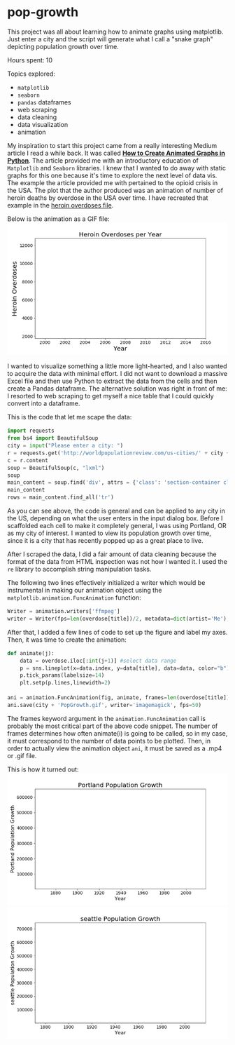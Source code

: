 # pop-growth
This project was all about learning how to animate graphs using matplotlib. Just enter a city and the script will generate what I call a "snake graph" depicting population growth over time.

Hours spent: 10

Topics explored:
- `matplotlib`
- `seaborn`
- `pandas` dataframes
- web scraping
- data cleaning
- data visualization
- animation


My inspiration to start this project came from a really interesting Medium article I read a while back. It was called [**How to Create Animated Graphs in Python**](https://towardsdatascience.com/how-to-create-animated-graphs-in-python-bb619cc2dec1 "Medium Article"). The article provided me with an introductory education of `Matplotlib` and `Seaborn` libraries. I knew that I wanted to do away with static graphs for this one because it's time to explore the next level of data vis. The example the article provided me with pertained to the opioid crisis in the USA. The plot that the author produced was an animation of number of heroin deaths by overdose in the USA over time. I have recreated that example in the [heroin overdoses file](heroin_overdoses_example.ipynb). 

Below is the animation as a GIF file:
![heroin overdoses gif](HeroinOverdosesAugmented.gif)

I wanted to visualize something a little more light-hearted, and I also wanted to acquire the data with minimal effort. I did not want to download a massive Excel file and then use Python to extract the data from the cells and then create a Pandas dataframe. The alternative solution was right in front of me: I resorted to web scraping to get myself a nice table that I could quickly convert into a dataframe.

This is the code that let me scape the data:

```python
import requests
from bs4 import BeautifulSoup
city = input("Please enter a city: ")
r = requests.get('http://worldpopulationreview.com/us-cities/' + city + '-population/')
c = r.content
soup = BeautifulSoup(c, "lxml")
soup
main_content = soup.find('div', attrs = {'class': 'section-container clearfix'})
main_content
rows = main_content.find_all('tr')
```

As you can see above, the code is general and can be applied to any city in the US, depending on what the user enters in the input dialog box. Before I scaffolded each cell to make it completely general, I was using Portland, OR as my city of interest. I wanted to view its population growth over time, since it is a city that has recently popped up as a great place to live.

After I scraped the data, I did a fair amount of data cleaning because the format of the data from HTML inspection was not how I wanted it. I used the `re` library to accomplish string manipulation tasks.

The following two lines effectively initialized a writer which would be instrumental in making our animation object using the `matplotlib.animation.FuncAnimation` function:

```python
Writer = animation.writers['ffmpeg']
writer = Writer(fps=len(overdose[title])/2, metadata=dict(artist='Me'), bitrate=1800)
```

After that, I added a few lines of code to set up the figure and label my axes. Then, it was time to create the animation:

```python
def animate(j):
    data = overdose.iloc[:int(j+1)] #select data range
    p = sns.lineplot(x=data.index, y=data[title], data=data, color="b")
    p.tick_params(labelsize=14)
    plt.setp(p.lines,linewidth=2)
    
ani = animation.FuncAnimation(fig, animate, frames=len(overdose[title]), repeat=True)
ani.save(city + 'PopGrowth.gif', writer='imagemagick', fps=50)
```

The frames keyword argument in the `animation.FuncAnimation` call is probably the most critical part of the above code snippet. The number of frames determines how often animate(i) is going to be called, so in my case, it must correspond to the number of data points to be plotted. Then, in order to actually view the animation object `ani`, it must be saved as a .mp4 or .gif file.

This is how it turned out:
![portland pop growth](portlandPopGrowth.gif)
![seattle pop growth](seattlePopGrowth.gif)

